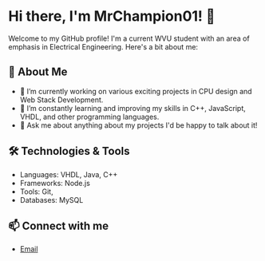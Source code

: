 
# Hi there, I'm MrChampion01! 👋

Welcome to my GitHub profile! I'm a current WVU student with an area of emphasis in Electrical Engineering. Here's a bit about me:

## 🚀 About Me
- 🔭 I’m currently working on various exciting projects in CPU design and Web Stack Development.
- 🌱 I’m constantly learning and improving my skills in C++, JavaScript, VHDL, and other programming languages.
- 💬 Ask me about anything about my projects I'd be happy to talk about it!

## 🛠️ Technologies & Tools
- Languages: VHDL, Java, C++
- Frameworks: Node.js
- Tools: Git,
- Databases: MySQL
<!--
## 🌟 Featured Projects
- [Project 1](https://github.com/MrChampion01/project1): A web application built with React and Node.js.
- [Project 2](https://github.com/MrChampion01/project2): A data analysis tool developed in Python.
- [Project 3](https://github.com/MrChampion01/project3): An open-source contribution to a popular library.

## 📈 GitHub Stats
![MrChampion01's GitHub stats](https://github-readme-stats.vercel.app/api?username=MrChampion01&show_icons=true&theme=radical)

## 🏆 Top Languages
![Top Languages](https://github-readme-stats.vercel.app/api/top-langs/?username=MrChampion01&layout=compact&theme=radical)
-->
## 📫 Connect with me
- [Email](mailto:cgd00012@mix.wvu.edu)

